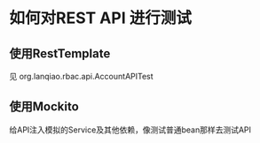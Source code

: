 # 如何对REST API 进行测试

## 使用RestTemplate

见 org.lanqiao.rbac.api.AccountAPITest

## 使用Mockito

给API注入模拟的Service及其他依赖，像测试普通bean那样去测试API

